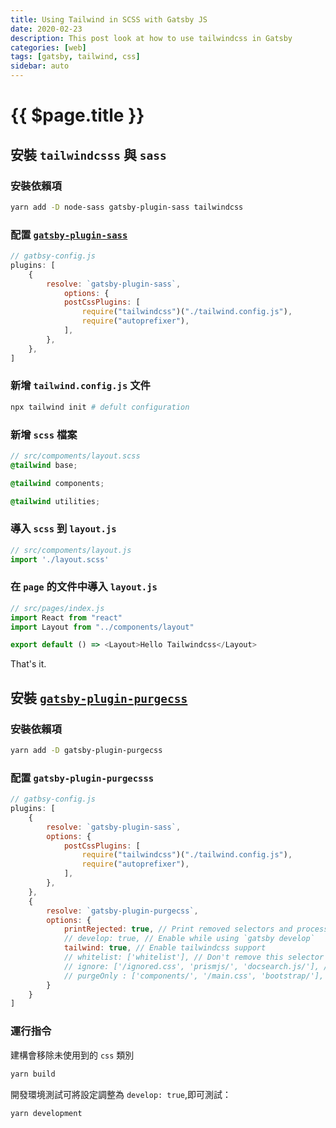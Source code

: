 ```yaml
---
title: Using Tailwind in SCSS with Gatsby JS
date: 2020-02-23
description: This post look at how to use tailwindcss in Gatsby
categories: [web]
tags: [gatsby, tailwind, css] 
sidebar: auto
---
```



# {{ $page.title }}

<ArticlePostMeta/>

## 安裝 `tailwindcsss` 與 `sass`

### 安裝依賴項

```sh
yarn add -D node-sass gatsby-plugin-sass tailwindcss
```

### 配置 [`gatsby-plugin-sass`](https://www.gatsbyjs.org/packages/gatsby-plugin-sass/)

```js
// gatbsy-config.js
plugins: [
    {
        resolve: `gatsby-plugin-sass`,
            options: {
            postCssPlugins: [
                require("tailwindcss")("./tailwind.config.js"),
                require("autoprefixer"),
            ],
        },
    },
]
```

### 新增 `tailwind.config.js` 文件

```sh
npx tailwind init # defult configuration
```

### 新增 `scss` 檔案

```scss
// src/compoments/layout.scss
@tailwind base;

@tailwind components;

@tailwind utilities;
```

### 導入 `scss` 到 `layout.js`

```js
// src/compoments/layout.js
import './layout.scss'
```

### 在 `page` 的文件中導入 `layout.js`

```js
// src/pages/index.js
import React from "react"
import Layout from "../components/layout"

export default () => <Layout>Hello Tailwindcss</Layout>
```

That's it.

## 安裝 [`gatsby-plugin-purgecss`](https://www.gatsbyjs.org/packages/gatsby-plugin-purgecss/)

### 安裝依賴項

```sh
yarn add -D gatsby-plugin-purgecss
```

### 配置 `gatsby-plugin-purgecsss`

```js
// gatbsy-config.js
plugins: [
    {
        resolve: `gatsby-plugin-sass`,
        options: {
            postCssPlugins: [
                require("tailwindcss")("./tailwind.config.js"),
                require("autoprefixer"),
            ],
        },
    },
    { 
        resolve: `gatsby-plugin-purgecss`,
        options: {
            printRejected: true, // Print removed selectors and processed file names
            // develop: true, // Enable while using `gatsby develop`
            tailwind: true, // Enable tailwindcss support
            // whitelist: ['whitelist'], // Don't remove this selector
            // ignore: ['/ignored.css', 'prismjs/', 'docsearch.js/'], // Ignore files/folders
            // purgeOnly : ['components/', '/main.css', 'bootstrap/'], // Purge only these files/folders
        }
    }
]
```

### 運行指令

建構會移除未使用到的 `css` 類別

```sh
yarn build
```

開發環境測試可將設定調整為 `develop: true`,即可測試：

```sh
yarn development
```